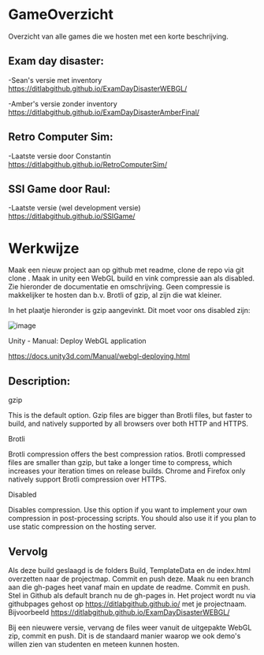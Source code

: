 # GameOverzicht
Overzicht van alle games die we hosten met een korte beschrijving.

## Exam day disaster:

-Sean's versie met inventory
https://ditlabgithub.github.io/ExamDayDisasterWEBGL/

-Amber's versie zonder inventory
https://ditlabgithub.github.io/ExamDayDisasterAmberFinal/

## Retro Computer Sim:

-Laatste versie door Constantin 
https://ditlabgithub.github.io/RetroComputerSim/

## SSI Game door Raul:

-Laatste versie (wel development versie)
https://ditlabgithub.github.io/SSIGame/


# Werkwijze

Maak een nieuw project aan op github met readme, clone de repo via git clone <repo-naam>. Maak in unity een WebGL build en vink compressie aan als disabled. Zie hieronder de documentatie en omschrijving. Geen compressie is makkelijker te hosten dan b.v. Brotli of gzip, al zijn die wat kleiner. 

In het plaatje hieronder is gzip aangevinkt. Dit moet voor ons disabled zijn:

![image](https://github.com/user-attachments/assets/237bf3e2-dea1-4537-990f-1b52f8f24025)

 
Unity - Manual: Deploy WebGL application
 

https://docs.unity3d.com/Manual/webgl-deploying.html


 
## Description:


gzip
	
This is the default option. Gzip files are bigger than Brotli files, but faster to build, and natively supported by all browsers over both HTTP and HTTPS.


Brotli
	
Brotli compression offers the best compression ratios. Brotli compressed files are smaller than gzip, but take a longer time to compress, which increases your iteration times on release builds. Chrome and Firefox only natively support
 Brotli compression over HTTPS.


Disabled
	
Disables compression. Use this option if you want to implement your own compression in post-processing scripts. You should also use it if you plan to use static compression on the hosting server.


## Vervolg

Als deze build geslaagd is de folders Build, TemplateData en de index.html overzetten naar de projectmap. Commit en push deze. Maak nu een branch aan die gh-pages heet vanaf main en update de readme. Commit en push. Stel in Github als default branch nu de gh-pages in. Het project wordt nu via githubpages gehost op https://ditlabgithub.github.io/ met je projectnaam. Bijvoorbeeld https://ditlabgithub.github.io/ExamDayDisasterWEBGL/

Bij een nieuwere versie, vervang de files weer vanuit de uitgepakte WebGL zip, commit en push. Dit is de standaard manier waarop we ook demo's willen zien van studenten en meteen kunnen hosten.
